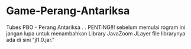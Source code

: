 # Game-Perang-Antariksa
Tubes PBO - Perang Antariksa
.
.
PENTING!!!
sebelum memulai rogram ini jangan lupa untuk menambahkan Library JavaZoom JLayer
file librarynya ada di sini "jl1.0.jar."
